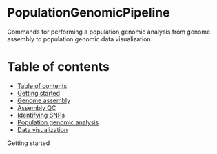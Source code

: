 # PopulationGenomicPipeline
Commands for performing a population genomic analysis from genome assembly to population genomic data visualization.

Table of contents
=================

  * [Table of contents](#table-of-contents)
  * [Getting started](#getting-started)
  * [Genome assembly](#genome-assembly)
  * [Assembly QC](#assembly-qc)
  * [Identifying SNPs](#identifying-snps)
  * [Population genomic analysis](#population-genomic-analysis)
  * [Data visualization](#data-visualization)

Getting started
